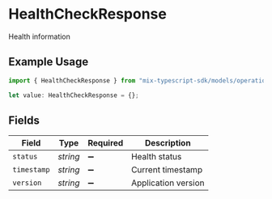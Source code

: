 # HealthCheckResponse

Health information

## Example Usage

```typescript
import { HealthCheckResponse } from "mix-typescript-sdk/models/operations";

let value: HealthCheckResponse = {};
```

## Fields

| Field               | Type                | Required            | Description         |
| ------------------- | ------------------- | ------------------- | ------------------- |
| `status`            | *string*            | :heavy_minus_sign:  | Health status       |
| `timestamp`         | *string*            | :heavy_minus_sign:  | Current timestamp   |
| `version`           | *string*            | :heavy_minus_sign:  | Application version |